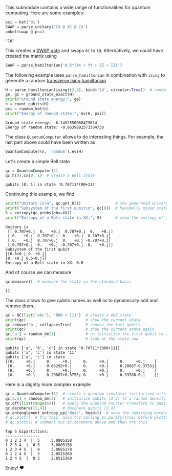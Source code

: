 This submodule contains a wide range of functionalities for quantum computing.
Here are some examples:
```python
psi = ket('01')
SWAP = parse_unitary('CX @ XC @ CX')
unket(swap @ psi)
```
```
'10'
```

This creates a [SWAP gate](https://en.wikipedia.org/wiki/Quantum_logic_gate#Swap_gate) and swaps `01` to `10`. Alternatively, we could have created the matrix using
```python
SWAP = parse_hamiltonian('0.5*(XX + YY + ZZ + II)')
```
The following example uses `parse_hamiltonian` in combination with `ising` to generate a random [transverse Ising hamiltonian](https://en.wikipedia.org/wiki/Transverse-field_Ising_model)
```python
H = parse_hamiltonian(ising((2,3), kind='2d', circular=True))  # random ising model on a 2x3 lattice with periodic boundary conditions
ge, gs = ground_state_exact(H)
print("Ground state energy:", ge)
n = count_qubits(H)
psi = random_ket(n)
print("Energy of random state:", ev(H, psi))
```
```
Ground state energy: -6.1492550068479614
Energy of random state: -0.8639892573384738
```

The class `QuantumComputer` allows to do interesting things. For example, the last part above could have been written as 
```python
QuantumComputer(n, 'random').ev(H)
```
Let's create a simple Bell state
```python
qc = QuantumComputer(2)
qc.h(0).cx(0, 1)  # create a Bell state
```
```
qubits [0, 1] in state '0.70711*(00+11)'
```

Continuing this example, we find
```python
print("Unitary is\n", qc.get_U())               # the generated unitary should be the same as parse_unitary('CX @ HI')
print("Subsystem of the first qubit\n", qc[0])  # Maximally mixed state
S = entropy(qc.probs(obs=XX))
print("Entropy of a Bell state in XX:", S)      # show the entropy of the Bell state in the XX basis
```
```
Unitary is
 [[ 0.707+0.j  0.   +0.j  0.707+0.j  0.   +0.j]
 [ 0.   +0.j  0.707+0.j  0.   +0.j  0.707+0.j]
 [ 0.   +0.j  0.707+0.j  0.   +0.j -0.707+0.j]
 [ 0.707+0.j  0.   +0.j -0.707+0.j  0.   +0.j]]
Subsystem of the first qubit
[[0.5+0.j 0. +0.j]
[0. +0.j 0.5+0.j]]
Entropy of a Bell state in XX: 0.0
```
And of course we can measure
```python
qc.measure()  # measure the state in the standard basis
```
```
11
```

The class allows to give qubits names as well as to dynamically add and remove them.
```python
qc = QC(list('abc'), '000 + 111')  # create a GHZ state
print(qc)                          # show the current state
qc.remove('b', collapse=True)      # remove the last qubits
print(qc)                          # show the current state again
qc['a'] = random_dm(1)             # re-initialize the first qubit to a random density matrix
print(qc)                          # look at the state now
```
```
qubits ['a', 'b', 'c'] in state '0.70711*(000+111)'
qubits ['a', 'c'] in state '11'
qubits ['a', 'c'] in state
[[0.     +0.j     0.     +0.j     0.     +0.j     0.     +0.j    ]
 [0.     +0.j     0.66292+0.j     0.     +0.j     0.20887-0.3755j]
 [0.     +0.j     0.     +0.j     0.     +0.j     0.     +0.j    ]
 [0.     +0.j     0.20887+0.3755j 0.     +0.j     0.33708-0.j    ]]
```

Here is a slightly more complex example
```python
qc = QuantumComputer(6)  # create a quantum simulator initialized with a 8-qubit random mixed state
qc[3:5] = random_dm(2)   # initialize qubits [2,3] to a random density matrix
qc.qft(list(range(6)))   # apply the quantum Fourier transform to qubits [0,1,2,3]
qc.decohere([2,4])       # decohere qubits [2,4]
qc.entanglement_entropy_pp('desc', head=5)  # show the remaining entanglement between all qubit bipartitions
# qc.plot()  # try this, also try calling qc.purify(True) before plotting
# qc.plotU() # comment out qc.decohere above and then try this
```
```
Top 5 bipartitions:
---------------
0 1 2 3 4  |  5 	3.0805158
1 2 3 4  |  0 5 	3.0805158
1 2 3 4 5  |  0 	3.0685178
0 1 2 4 5  |  3 	2.8515369
1 2 4 5  |  0 3 	2.8515369
```

Enjoy! ❤️
